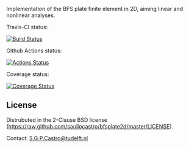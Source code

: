 Implementation of the BFS plate finite element in 2D, aiming linear and
nonlinear analyses.

Travis-CI status:

[![Build Status](https://travis-ci.org/saullocastro/bfsplate2d.svg?branch=master)](https://travis-ci.org/saullocastro/bfsplate2d)

Github Actions status:

[![Actions Status](https://github.com/saullocastro/bfsplate2d/workflows/pytest/badge.svg)](https://github.com/saullocastro/bfsplate2d/actions)

Coverage status:

[![Coverage Status](https://coveralls.io/repos/github/saullocastro/bfsplate2d/badge.svg?branch=master)](https://coveralls.io/github/saullocastro/bfsplate2d?branch=master)


License
-------
Distrubuted in the 2-Clause BSD license (https://raw.github.com/saullocastro/bfsplate2d/master/LICENSE).

Contact: S.G.P.Castro@tudelft.nl

